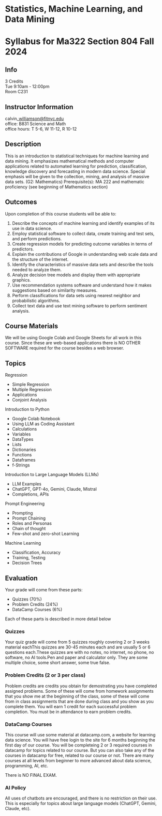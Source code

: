 # Statistics, Machine Learning, and Data Mining

# Syllabus for Ma322 Section 804 Fall 2024

## Info 

3 Credits  
Tue 9:10am - 12:00pm   
Room C231  

## Instructor Information

calvin\_williamson@fitnyc.edu  
office: B831 Science and Math  
office hours: T 5-6, W 11-12, R 10-12  

## Description

This is an introduction to statistical techniques for machine learning and data mining. It emphasizes mathematical methods and computer applications related to automated learning for prediction, classification, knowledge discovery and forecasting in modern data science. Special emphasis will be given to the collection, mining, and analysis of massive data sets. (G2: Mathematics) Prerequisite(s): MA 222 and mathematic proficiency (see beginning of Mathematics section)

## Outcomes
Upon completion of this course students will be able to:

1. Describe the concepts of machine learning and identify examples of its use in data science.
2. Employ statistical software to collect data, create training and test sets, and perform predictions.
3. Create regression models for predicting outcome variables in terms of predictors.
4. Explain the contributions of Google in understanding web scale data and the structure of the internet.
5. Identify the characteristics of massive data sets and describe the tools needed to analyze them.
6. Analyze decision tree models and display them with appropriate graphics.
7. Use recommendation systems software and understand how it makes suggestions based on similarity measures.
8. Perform classifications for data sets using nearest neighbor and probabilistic algorithms.
9. Collect text data and use text mining software to perform sentiment analysis.

## Course Materials

We will be using Google Colab and Google Sheets for all work in this course. Since these are web-based applications there is NO OTHER SOFTWARE required for the course besides a web browser.

## Topics

Regression

- Simple Regression
- Multiple Regression
- Applications
- Conjoint Analysis

Introduction to Python

- Google Colab Notebook
- Using LLM as Coding Assistant
- Calculations
- Variables 
- DataTypes
- Lists
- Dictionaries
- Functions
- Dataframes
- f-Strings

Introduction to Large Language Models (LLMs)

- LLM Examples
- ChatGPT, GPT-4o, Gemini, Claude, Mistral
- Completions, APIs

Prompt Engineering

- Prompting
- Prompt Chaining
- Roles and Personas
- Chain of thought
- Few-shot and zero-shot Learning

Machine Learning

- Classification, Accuracy
- Training, Testing
- Decision Trees

## Evaluation

Your grade will come from these parts:

- Quizzes  (70%)
- Problem Credits (24%)
- DataCamp Courses (6%)

Each of these parts is described in more detail below

### Quizzes

Your quiz grade will come from 5 quizzes roughly covering 2 or 3 weeks material eachThis quizzes are 30-45 minutes each and are usually 5 or 6 questions each.These quizzes are with no notes, no internet, no phone, no software, no AI tools.Pen and paper and calculator only. They are some multiple choice, some short answer, some true false.

### Problem Credits (2 or 3 per class)

Problem credits are credits you obtain for demostrating you have completed assigned problems. Some of these will come from homework assignments that you show me at the beginning of the class, some of these will come from in class assignments that are done during class and you show as you complete them. You will earn 1 credit for each successful problem completion. You must be in attendance to earn problem credits.

### DataCamp Courses

This course will use some material at datacamp.com, a website for learning data science. You will have free login to the site for 6 months beginning the first day of our course. You will be completeing 2 or 3 required courses in datacamp for topics related to our course. But you can also take any of the courses in datacamp for free, related to our course or not. There are many courses at all levels from beginner to more advanced about data science, programming, AI, etc.

There is NO FINAL EXAM.

### AI Policy

All uses of chatbots are encouraged, and there is no restriction on their use. This is especially for topics about large language models (ChatGPT, Gemini, Claude, etc).

